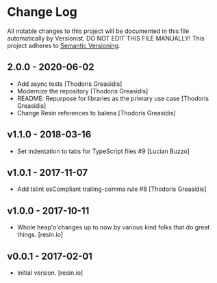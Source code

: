 # Change Log

All notable changes to this project will be documented in this file
automatically by Versionist. DO NOT EDIT THIS FILE MANUALLY!
This project adheres to [Semantic Versioning](http://semver.org/).

## 2.0.0 - 2020-06-02

* Add async tests [Thodoris Greasidis]
* Modernize the repository [Thodoris Greasidis]
* README: Repurpose for libraries as the primary use case [Thodoris Greasidis]
* Change Resin references to balena [Thodoris Greasidis]

## v1.1.0 - 2018-03-16

* Set indentation to tabs for TypeScript files #9 [Lucian Buzzo]

## v1.0.1 - 2017-11-07

* Add tslint esCompliant trailing-comma rule #8 [Thodoris Greasidis]

## v1.0.0 - 2017-10-11

* Whole heap'o'changes up to now by various kind folks that do great things. [resin.io]

## v0.0.1 - 2017-02-01

* Initial version. [resin.io]
